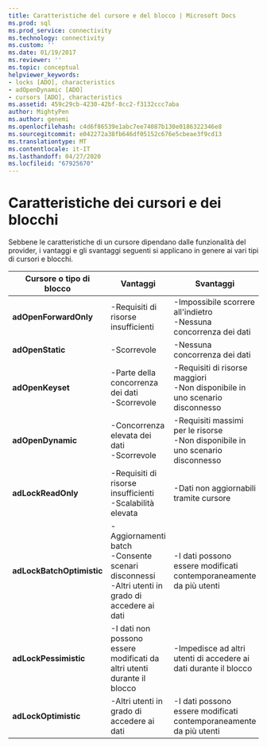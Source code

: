 ```yaml
---
title: Caratteristiche del cursore e del blocco | Microsoft Docs
ms.prod: sql
ms.prod_service: connectivity
ms.technology: connectivity
ms.custom: ''
ms.date: 01/19/2017
ms.reviewer: ''
ms.topic: conceptual
helpviewer_keywords:
- locks [ADO], characteristics
- adOpenDynamic [ADO]
- cursors [ADO], characteristics
ms.assetid: 459c29cb-4230-42bf-8cc2-f3132ccc7aba
author: MightyPen
ms.author: genemi
ms.openlocfilehash: c4d6f86539e1abc7ee74087b130e0186322346e8
ms.sourcegitcommit: e042272a38fb646df05152c676e5cbeae3f9cd13
ms.translationtype: MT
ms.contentlocale: it-IT
ms.lasthandoff: 04/27/2020
ms.locfileid: "67925670"
---
```

# <a name="cursor-and-lock-characteristics"></a>Caratteristiche dei cursori e dei blocchi
Sebbene le caratteristiche di un cursore dipendano dalle funzionalità del provider, i vantaggi e gli svantaggi seguenti si applicano in genere ai vari tipi di cursori e blocchi.  
  
|Cursore o tipo di blocco|Vantaggi|Svantaggi|  
|-------------------------|----------------|-------------------|  
|**adOpenForwardOnly**|-Requisiti di risorse insufficienti|-Impossibile scorrere all'indietro<br />-Nessuna concorrenza dei dati|  
|**adOpenStatic**|-Scorrevole|-Nessuna concorrenza dei dati|  
|**adOpenKeyset**|-Parte della concorrenza dei dati<br />-Scorrevole|-Requisiti di risorse maggiori<br />-Non disponibile in uno scenario disconnesso|  
|**adOpenDynamic**|-Concorrenza elevata dei dati<br />-Scorrevole|-Requisiti massimi per le risorse<br />-Non disponibile in uno scenario disconnesso|  
|**adLockReadOnly**|-Requisiti di risorse insufficienti<br />-Scalabilità elevata|-Dati non aggiornabili tramite cursore|  
|**adLockBatchOptimistic**|-Aggiornamenti batch<br />-Consente scenari disconnessi<br />-Altri utenti in grado di accedere ai dati|-I dati possono essere modificati contemporaneamente da più utenti|  
|**adLockPessimistic**|-I dati non possono essere modificati da altri utenti durante il blocco|-Impedisce ad altri utenti di accedere ai dati durante il blocco|  
|**adLockOptimistic**|-Altri utenti in grado di accedere ai dati|-I dati possono essere modificati contemporaneamente da più utenti|
